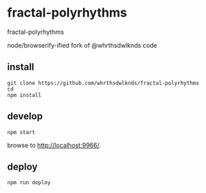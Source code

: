 # fractal-polyrhythms

fractal-polyrhythms

node/browserify-ified fork of @whrthsdwlknds code

## install

```
git clone https://github.com/whrthsdwlknds/fractal-polyrhythms
cd
npm install
```

## develop

```
npm start
```

browse to <http://localhost:9966/>.

## deploy

```
npm run deploy
```
